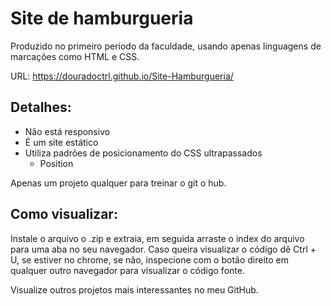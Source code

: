 # Site de hamburgueria
Produzido no primeiro período da faculdade, usando apenas linguagens de marcações como HTML e CSS.

URL: https://douradoctrl.github.io/Site-Hamburgueria/ 

## Detalhes: 
- Não está responsivo
- É um site estático
- Utiliza padrões de posicionamento do CSS ultrapassados
  - Position

Apenas um projeto qualquer para treinar o git o hub.

## Como visualizar:
Instale o arquivo o .zip e extraia, em seguida arraste o index do arquivo para uma aba no seu navegador.
Caso queira visualizar o código dê Ctrl + U, se estiver no chrome, se não, inspecione com o botão direito em qualquer outro navegador para visualizar o código fonte.

Visualize outros projetos mais interessantes no meu GitHub.
